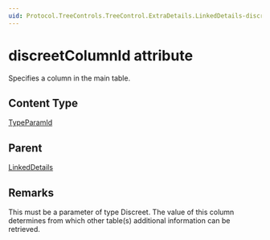 ```yaml
---
uid: Protocol.TreeControls.TreeControl.ExtraDetails.LinkedDetails-discreetColumnId
---
```


# discreetColumnId attribute

Specifies a column in the main table.

## Content Type

[TypeParamId](xref:Protocol-TypeParamId)

## Parent

[LinkedDetails](xref:Protocol.TreeControls.TreeControl.ExtraDetails.LinkedDetails)

## Remarks

This must be a parameter of type Discreet. The value of this column determines from which other table(s) additional information can be retrieved.
